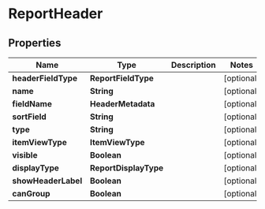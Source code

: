

# ReportHeader


## Properties

| Name | Type | Description | Notes |
|------------ | ------------- | ------------- | -------------|
|**headerFieldType** | **ReportFieldType** |  |  [optional] |
|**name** | **String** |  |  [optional] |
|**fieldName** | **HeaderMetadata** |  |  [optional] |
|**sortField** | **String** |  |  [optional] |
|**type** | **String** |  |  [optional] |
|**itemViewType** | **ItemViewType** |  |  [optional] |
|**visible** | **Boolean** |  |  [optional] |
|**displayType** | **ReportDisplayType** |  |  [optional] |
|**showHeaderLabel** | **Boolean** |  |  [optional] |
|**canGroup** | **Boolean** |  |  [optional] |



